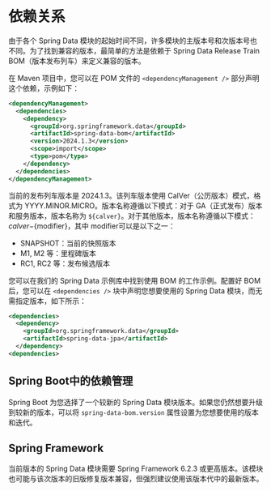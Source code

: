 # 依赖关系

由于各个 Spring Data 模块的起始时间不同，许多模块的主版本号和次版本号也不同。为了找到兼容的版本，最简单的方法是依赖于 Spring Data Release Train BOM（版本发布列车）来定义兼容的版本。

在 Maven 项目中，您可以在 POM 文件的 `<dependencyManagement />` 部分声明这个依赖，示例如下：

```xml
<dependencyManagement>
  <dependencies>
    <dependency>
      <groupId>org.springframework.data</groupId>
      <artifactId>spring-data-bom</artifactId>
      <version>2024.1.3</version>
      <scope>import</scope>
      <type>pom</type>
    </dependency>
  </dependencies>
</dependencyManagement>
```

当前的发布列车版本是 2024.1.3。该列车版本使用 CalVer（公历版本）模式，格式为 YYYY.MINOR.MICRO。版本名称遵循以下模式：对于 GA（正式发布）版本和服务版本，版本名称为 `${calver}`。对于其他版本，版本名称遵循以下模式：${calver}-${modifier}，其中 modifier可以是以下之一：

- SNAPSHOT：当前的快照版本
- M1, M2 等：里程碑版本
- RC1, RC2 等：发布候选版本

您可以在我们的 Spring Data 示例库中找到使用 BOM 的工作示例。配置好 BOM 后，您可以在 `<dependencies />` 块中声明您想要使用的 Spring Data 模块，而无需指定版本，如下所示：

```xml
<dependencies>
  <dependency>
    <groupId>org.springframework.data</groupId>
    <artifactId>spring-data-jpa</artifactId>
  </dependency>
<dependencies>
```

## Spring Boot中的依赖管理

Spring Boot 为您选择了一个较新的 Spring Data 模块版本。如果您仍然想要升级到较新的版本，可以将 `spring-data-bom.version` 属性设置为您想要使用的版本和迭代。

## Spring Framework

当前版本的 Spring Data 模块需要 Spring Framework 6.2.3 或更高版本。该模块也可能与该次版本的旧版修复版本兼容，但强烈建议使用该版本代中的最新版本。